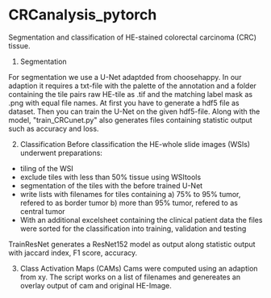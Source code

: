 # CRCanalysis_pytorch

Segmentation and classification of HE-stained colorectal carcinoma (CRC) tissue.

1. Segmentation

For segmentation we use a U-Net adaptded from choosehappy. In our adaption it requires a txt-file with the palette of the annotation and a folder containing the tile pairs raw HE-tile as .tif and the matching label mask as .png with equal file names. 
At first you have to generate a hdf5 file as dataset. Then you can train the U-Net on the given hdf5-file. Along with the model, "train_CRCunet.py" also generates files containing statistic output such as accuracy and loss. 

2. Classification
Before classification the HE-whole slide images (WSIs) underwent preparations: 
  - tiling of the WSI
  - exclude tiles with less than 50% tissue using WSItools
  - segmentation of the tiles with the before trained U-Net
  - write lists with filenames for tiles containing
    a) 75% to 95% tumor, refered to as border tumor
    b) more than 95% tumor, refered to as central tumor
  - With an additional excelsheet containing the clinical patient data the files were sorted for the classification into training, validation and testing
  
 TrainResNet generates a ResNet152 model as output along statistic output with jaccard index, F1 score, accuracy. 
 
 3. Class Activation Maps (CAMs)
 Cams were computed using an adaption from xy. The script works on  a list of filenames and genereates an overlay output of cam and original HE-Image. 

